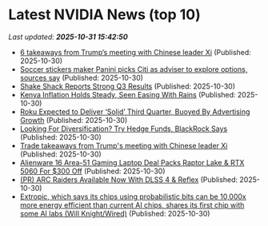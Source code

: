 # Latest NVIDIA News (top 10)
_Last updated: **2025-10-31 15:42:50**_

- [6 takeaways from Trump’s meeting with Chinese leader Xi](https://www.pbs.org/newshour/world/6-takeaways-from-trumps-meeting-with-chinese-leader-xi) (Published: 2025-10-30)
- [Soccer stickers maker Panini picks Citi as adviser to explore options, sources say](https://biztoc.com/x/93790374477d3a3f) (Published: 2025-10-30)
- [Shake Shack Reports Strong Q3 Results](https://biztoc.com/x/a36402bad58b88ae) (Published: 2025-10-30)
- [Kenya Inflation Holds Steady, Seen Easing With Rains](https://biztoc.com/x/60b89354f57baa64) (Published: 2025-10-30)
- [Roku Expected to Deliver ‘Solid’ Third Quarter, Buoyed By Advertising Growth](https://biztoc.com/x/48a753ee01e7eb63) (Published: 2025-10-30)
- [Looking For Diversification? Try Hedge Funds, BlackRock Says](https://biztoc.com/x/7708ad7b6d0fa08b) (Published: 2025-10-30)
- [Trade takeaways from Trump's meeting with Chinese leader Xi](https://economictimes.indiatimes.com/news/international/global-trends/trade-takeaways-from-trumps-meeting-with-chinese-leader-xi/articleshow/124959595.cms) (Published: 2025-10-30)
- [Alienware 16 Area-51 Gaming Laptop Deal Packs Raptor Lake & RTX 5060 For $300 Off](https://hothardware.com/news/alienware-16-area-51-gaming-laptop-deal) (Published: 2025-10-30)
- [(PR) ARC Raiders Available Now With DLSS 4 & Reflex](https://www.techpowerup.com/342437/arc-raiders-available-now-with-dlss-4-reflex) (Published: 2025-10-30)
- [Extropic, which says its chips using probabilistic bits can be 10,000x more energy efficient than current AI chips, shares its first chip with some AI labs (Will Knight/Wired)](https://www.techmeme.com/251030/p30) (Published: 2025-10-30)
